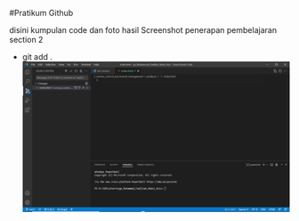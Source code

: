 #Pratikum Github

disini kumpulan code dan foto hasil Screenshot penerapan pembelajaran section 2
* git add .
![Screen shoot git add](screenshot/1_inisialisasi_index.png)